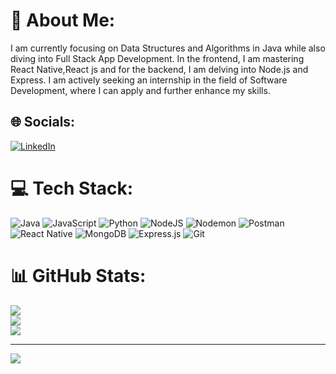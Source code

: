# 💫 About Me:
I am currently focusing on Data Structures and Algorithms in Java while also diving into Full Stack App Development. In the frontend, I am mastering React Native,React js and for the backend, I am delving into Node.js and Express. I am actively seeking an internship in the field of Software Development, where I can apply and further enhance my skills.


## 🌐 Socials:
[![LinkedIn](https://img.shields.io/badge/LinkedIn-%230077B5.svg?logo=linkedin&logoColor=white)](https://linkedin.com/in/ayushman-gupta-ba0624220) 

# 💻 Tech Stack:
![Java](https://img.shields.io/badge/java-%23ED8B00.svg?style=for-the-badge&logo=openjdk&logoColor=white) ![JavaScript](https://img.shields.io/badge/javascript-%23323330.svg?style=for-the-badge&logo=javascript&logoColor=%23F7DF1E) ![Python](https://img.shields.io/badge/python-3670A0?style=for-the-badge&logo=python&logoColor=ffdd54) ![NodeJS](https://img.shields.io/badge/node.js-6DA55F?style=for-the-badge&logo=node.js&logoColor=white) ![Nodemon](https://img.shields.io/badge/NODEMON-%23323330.svg?style=for-the-badge&logo=nodemon&logoColor=%BBDEAD) ![Postman](https://img.shields.io/badge/Postman-FF6C37?style=for-the-badge&logo=postman&logoColor=white) ![React Native](https://img.shields.io/badge/react_native-%2320232a.svg?style=for-the-badge&logo=react&logoColor=%2361DAFB) ![MongoDB](https://img.shields.io/badge/MongoDB-%234ea94b.svg?style=for-the-badge&logo=mongodb&logoColor=white) ![Express.js](https://img.shields.io/badge/express.js-%23404d59.svg?style=for-the-badge&logo=express&logoColor=%2361DAFB) ![Git](https://img.shields.io/badge/git-%23F05033.svg?style=for-the-badge&logo=git&logoColor=white)
# 📊 GitHub Stats:
![](https://github-readme-stats.vercel.app/api?username=guptaayushman24&theme=radical&hide_border=true&include_all_commits=false&count_private=true)<br/>
![](https://github-readme-streak-stats.herokuapp.com/?user=guptaayushman24&theme=radical&hide_border=true)<br/>
![](https://github-readme-stats.vercel.app/api/top-langs/?username=guptaayushman24&theme=radical&hide_border=true&include_all_commits=false&count_private=true&layout=compact)

---
[![](https://visitcount.itsvg.in/api?id=guptaayushman24&icon=0&color=0)](https://visitcount.itsvg.in)

<!-- Proudly created with GPRM ( https://gprm.itsvg.in ) -->
